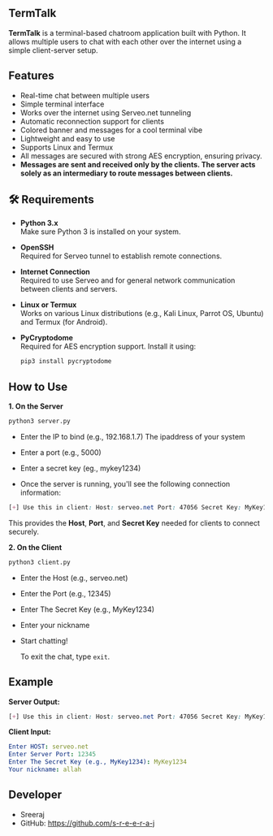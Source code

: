 ## TermTalk
**TermTalk** is a terminal-based chatroom application built with Python. It allows multiple users to chat with each other over the internet using a simple client-server setup.

## Features
- Real-time chat between multiple users
- Simple terminal interface
- Works over the internet using Serveo.net tunneling
- Automatic reconnection support for clients
- Colored banner and messages for a cool terminal vibe
- Lightweight and easy to use
- Supports Linux and Termux
- All messages are secured with strong AES encryption, ensuring privacy.
- **Messages are sent and received only by the clients. The server acts solely as an intermediary to route messages between clients.**

## 🛠️ Requirements

- **Python 3.x**  
  Make sure Python 3 is installed on your system.
  
- **OpenSSH**  
  Required for Serveo tunnel to establish remote connections.

- **Internet Connection**  
  Required to use Serveo and for general network communication between clients and servers.

- **Linux or Termux**  
  Works on various Linux distributions (e.g., Kali Linux, Parrot OS, Ubuntu) and Termux (for Android).

- **PyCryptodome**  
  Required for AES encryption support. Install it using:
  
  ```bash
  pip3 install pycryptodome
  ```
## How to Use

**1. On the Server**

```bash
python3 server.py
```
- Enter the IP to bind (e.g., 192.168.1.7) The ipaddress of your system 

- Enter a port (e.g., 5000)
- Enter a secret key (eg., mykey1234)
- Once the server is running, you'll see the following connection information:
```css
[+] Use this in client: Host: serveo.net Port: 47056 Secret Key: MyKey1234
```
This provides the **Host**, **Port**, and **Secret Key** needed for clients to connect securely.

**2. On the Client**

```bash
python3 client.py
```
- Enter the Host (e.g., serveo.net)

- Enter the Port (e.g., 12345)
  
- Enter The Secret Key (e.g., MyKey1234)

- Enter your nickname

- Start chatting!

  To exit the chat, type `exit`.

 ## Example
**Server Output:**

```css
[+] Use this in client: Host: serveo.net Port: 47056 Secret Key: MyKey1234
```

**Client Input:**

```yaml
Enter HOST: serveo.net
Enter Server Port: 12345
Enter The Secret Key (e.g., MyKey1234): MyKey1234
Your nickname: allah
```

## Developer
- Sreeraj
- GitHub: https://github.com/s-r-e-e-r-a-j

  

